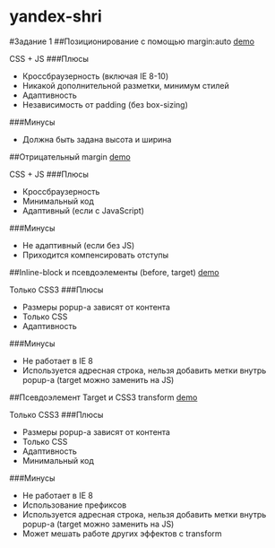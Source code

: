yandex-shri
===========

#Задание 1
##Позиционирование с помощью margin:auto
[demo](http://tocher.github.io/yandex-shri/task1-popup/v1.html)

CSS + JS
###Плюсы
- Кроссбраузерность (включая IE 8-10)
- Никакой дополнительной разметки, минимум стилей
- Адаптивность
- Независимость от padding (без box-sizing)

###Минусы
- Должна быть задана высота и ширина




##Отрицательный margin
[demo](http://tocher.github.io/yandex-shri/task1-popup/v2.html)

CSS + JS
###Плюсы
- Кроссбраузерность
- Минимальный код
- Адаптивный (если с JavaScript)

###Минусы
- Не адаптивный (если без JS)
- Приходится компенсировать отступы




##Inline-block и псевдоэлементы (before, target)
[demo](http://tocher.github.io/yandex-shri/task1-popup/v3.html)

Только CSS3
###Плюсы
- Размеры popup-а зависят от контента
- Только CSS
- Адаптивность

###Минусы
- Не работает в IE 8
- Используется адресная строка, нельзя добавить метки внутрь popup-а (target можно заменить на JS)




##Псевдоэлемент Target и CSS3 transform
[demo](http://tocher.github.io/yandex-shri/task1-popup/v4.html)

Только CSS3
###Плюсы
- Размеры popup-а зависят от контента
- Только CSS
- Адаптивность
- Минимальный код

###Минусы
- Не работает в IE 8
- Использование префиксов
- Используется адресная строка, нельзя добавить метки внутрь popup-а (target можно заменить на JS)
- Может мешать работе других эффектов с transform